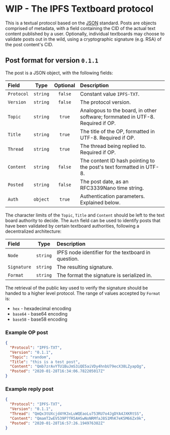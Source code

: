 # WIP - The IPFS Textboard protocol

This is a textual protocol based on the [JSON](https://www.json.org/) standard.
Posts are objects comprised of metadata, with a field containing the CID of the
actual text content published by a user. Optionally, individual textboards may
choose to validate posts out in the wild, using a cryptographic signature (e.g. RSA)
of the post content's CID.

## Post format for version `0.1.1`

The post is a JSON object, with the following fields:

| Field | Type | Optional | Description |
| :--- | :---: | :---: | :--- |
| `Protocol` | `string` | `false` | Constant value `IPFS-TXT`. |
| `Version` | `string` | `false` | The protocol version. |
| `Topic` | `string` | `true` | Analogous to the board, in other software; formmated in UTF-8. Required if OP. |
| `Title` | `string` | `true` | The title of the OP, formatted in UTF-8. Required if OP. |
| `Thread` | `string` | `true` | The thread being replied to. Required if OP. |
| `Content` | `string` | `false` | The content ID hash pointing to the post's text formatted in UTF-8. |
| `Posted` | `string` | `false` | The post date, as an RFC3339Nano time string. |
| `Auth` | `object` | `true` | Authentication parameters. Explained below. |

The character limits of the `Topic`, `Title` and `Content` should be left to the
text board authority to decide. The `Auth` field can be used to identify posts
that have been validated by certain textboard authorities, following a
decentralized architecture:

| Field | Type | Description |
| :--- | :---: | :--- |
| `Node` | `string` | IPFS node identifier for the textboard in question. |
| `Signature` | `string` | The resulting signature. |
| `Format` | `string` | The format the signature is serialized in. |

The retrieval of the public key used to verify the signature should be handed to a higher
level protocol. The range of values accepted by `Format` is:

* `hex` - hexadecimal encoding
* `base64` - base64 encoding
* `base58` - base58 encoding

### Example OP post

```json
{
  "Protocol": "IPFS-TXT",
  "Version": "0.1.1",
  "Topic": "random",
  "Title": "this is a test post",
  "Content": "Qmb7zrAvYTU1BuJmS3iQE5aiVDy4hnbU79ecX38LZyapQg",
  "Posted": "2020-01-28T16:34:06.782205017Z"
}
```

### Example reply post

```json
{
  "Protocol": "IPFS-TXT",
  "Version": "0.1.1",
  "Thread": "QmQx3tUXcjd4YK3xLuWQEaoLu753RU7o4JgDYA4JXKRtSS",
  "Content": "QmamT2wEV539P7fR5AHSwNoNRMfaJ8S1MhK7eK5M66Zx9k",
  "Posted": "2020-01-28T16:57:26.194976382Z"
}
```
